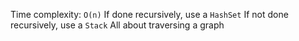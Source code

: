 Time complexity: `O(n)`
If done recursively, use a `HashSet`
	If not done recursively, use a `Stack`
All about traversing a graph


